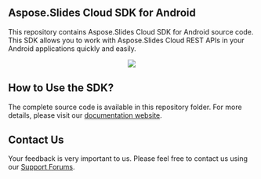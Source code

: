 ## Aspose.Slides Cloud SDK for Android

This repository contains Aspose.Slides Cloud SDK for Android source code. This SDK allows you to work with Aspose.Slides Cloud REST APIs in your Android applications quickly and easily. 

<p align="center">
  <a title="Download complete Aspose.Slides for Cloud source code" href="https://github.com/asposeslides/Aspose_Slides_Cloud/archive/master.zip">
	<img src="https://raw.github.com/AsposeExamples/java-examples-dashboard/master/images/downloadZip-Button-Large.png" />
  </a>
</p>

## How to Use the SDK?

The complete source code is available in this repository folder. For more details, please visit our [documentation website](https://docs.aspose.com/display/slidescloud/Available+SDKs).

## Contact Us

Your feedback is very important to us. Please feel free to contact us using our [Support Forums](https://www.aspose.com/community/forums/).

